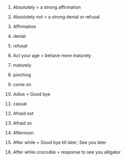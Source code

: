 1. Absolutely = a strong affirmation 

2. Absolutely not = a strong denial or refusal

3. Affirmation

4. denial

5. refusal 

6. Act your age = behave more maturely 

7. maturely

8. pinching 

9. come on

10. Adios = Good bye 

11. casual 

12. Afraid not

13. Afraid so

14. Afternoon 

15. After while = Good bye till later; See you later

16. After while crocodile = response to see you alligator 